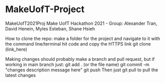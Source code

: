 # MakeUofT-Project

MakeUofT2021Proj
Make UofT Hackathon 2021 - Group: Alexander Tran, David Henein, Myles Esteban, Shane Hsieh

How to clone the repo:
make a folder for the project and navigate to it with the command line/terminal
hit code and copy the HTTPS link
git clone (link_here)

Making changes
should probably make a branch and pull request, but if working in main branch just:
git add . (or the file name)
git commit -m "changes description message here"
git push
Then just git pull to pull the latest changes
